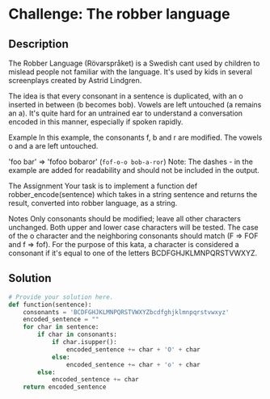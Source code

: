 # Challenge: The robber language

## Description

The Robber Language (Rövarspråket) is a Swedish cant used by children to mislead people not familiar with the language. It's used by kids in several screenplays created by Astrid Lindgren.

The idea is that every consonant in a sentence is duplicated, with an o inserted in between (b becomes bob). Vowels are left untouched (a remains an a). It's quite hard for an untrained ear to understand a conversation encoded in this manner, especially if spoken rapidly.

Example
In this example, the consonants f, b and r are modified. The vowels o and a are left untouched.

'foo bar' => 'fofoo bobaror' (`fof-o-o bob-a-ror`)
Note: The dashes - in the example are added for readability and should not be included in the output.

The Assignment
Your task is to implement a function def robber_encode(sentence) which takes in a string sentence and returns the result, converted into robber language, as a string.

Notes
Only consonants should be modified; leave all other characters unchanged.
Both upper and lower case characters will be tested.
The case of the o character and the neighboring consonants should match (F => FOF and f => fof).
For the purpose of this kata, a character is considered a consonant if it's equal to one of the letters BCDFGHJKLMNPQRSTVWXYZ.

## Solution

```python
# Provide your solution here.
def function(sentence):
    consonants = 'BCDFGHJKLMNPQRSTVWXYZbcdfghjklmnpqrstvwxyz'
    encoded_sentence = ""
    for char in sentence:
        if char in consonants:
            if char.isupper():
                encoded_sentence += char + 'O' + char
            else:
                encoded_sentence += char + 'o' + char
        else:
            encoded_sentence += char
    return encoded_sentence
